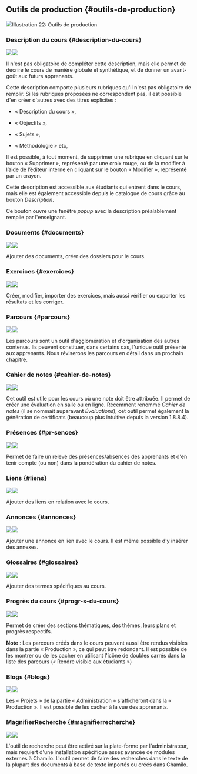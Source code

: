 ## Outils de production {#outils-de-production}

![](../assets/coursproduction.png)Illustration 22: Outils de production

### Description du cours {#description-du-cours}

![](../assets/image23.svg)![](../assets/image23.png)

Il n'est pas obligatoire de compléter cette description, mais elle permet de décrire le cours de manière globale et synthétique, et de donner un avant-goût aux futurs apprenants.

Cette description comporte plusieurs rubriques qu'il n'est pas obligatoire de remplir. Si les rubriques proposées ne correspondent pas, il est possible d'en créer d'autres avec des titres explicites :

* « Description du cours »,

* « Objectifs »,

* « Sujets »,

* « Méthodologie » etc,

Il est possible, à tout moment, de supprimer une rubrique en cliquant sur le bouton « Supprimer », représenté par une croix rouge, ou de la modifier à l’aide de l’éditeur interne en cliquant sur le bouton « Modifier », représenté par un crayon.

Cette description est accessible aux étudiants qui entrent dans le cours, mais elle est également accessible depuis le catalogue de cours grâce au bouton _Description_.

Ce bouton ouvre une fenêtre _popup_ avec la description préalablement remplie par l'enseignant.

### Documents {#documents}

![](../assets/image24.svg)![](../assets/image24.png)

Ajouter des documents, créer des dossiers pour le cours.

### Exercices {#exercices}

![](../assets/image25.svg)![](../assets/image25.png)

Créer, modifier, importer des exercices, mais aussi vérifier ou exporter les résultats et les corriger.

### Parcours {#parcours}

![](../assets/image26.svg)![](../assets/image26.png)

Les parcours sont un outil d'agglomération et d'organisation des autres contenus. Ils peuvent constituer, dans certains cas, l'unique outil présenté aux apprenants. Nous réviserons les parcours en détail dans un prochain chapitre.

### Cahier de notes {#cahier-de-notes}

![](../assets/image27.svg)![](../assets/image27.png)

Cet outil est utile pour les cours où une note doit être attribuée. Il permet de créer une évaluation en salle ou en ligne. Récemment renommé _Cahier de notes_ \(il se nommait auparavant _Évaluations_\), cet outil permet également la génération de certificats \(beaucoup plus intuitive depuis la version 1.8.8.4\).

### Présences {#pr-sences}

![](../assets/image28.svg)![](../assets/image28.png)

Permet de faire un relevé des présences/absences des apprenants et d'en tenir compte \(ou non\) dans la pondération du cahier de notes.

### Liens {#liens}

![](../assets/image29.svg)![](../assets/image29.png)

Ajouter des liens en relation avec le cours.

### Annonces {#annonces}

![](../assets/image30.svg)![](../assets/image30.png)

Ajouter une annonce en lien avec le cours. Il est même possible d'y insérer des annexes.

### Glossaires {#glossaires}

![](../assets/image31.svg)![](../assets/image31.png)

Ajouter des termes spécifiques au cours.

### Progrès du cours {#progr-s-du-cours}

![](../assets/image32.svg)![](../assets/image32.png)

Permet de créer des sections thématiques, des thèmes, leurs plans et progrès respectifs.

**Note** : Les parcours créés dans le cours peuvent aussi être rendus visibles dans la partie « Production », ce qui peut être redondant. Il est possible de les montrer ou de les cacher en utilisant l'icône de doubles carrés dans la liste des parcours \(« Rendre visible aux étudiants »\)

### Blogs {#blogs}

![](../assets/image33.svg)![](../assets/image33.png)

Les « Projets » de la partie « Administration » s'afficheront dans la « Production ». Il est possible de les cacher à la vue des apprenants.

### MagnifierRecherche {#magnifierrecherche}

![](../assets/image34.svg)![](../assets/image34.png)

L'outil de recherche peut être activé sur la plate-forme par l'administrateur, mais requiert d'une installation spécifique assez avancée de modules externes à Chamilo. L'outil permet de faire des recherches dans le texte de la plupart des documents à base de texte importés ou créés dans Chamilo.

